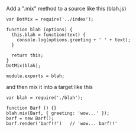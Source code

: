 Add a ".mix" method to a source like this (blah.js)
```
var DotMix = require('../index');

function blah (options) {
  this.blah = function(text) {
    console.log(options.greeting + ' ' + text);
  }
  
  return this;
}
DotMix(blah);

module.exports = blah;
```

and then mix it into a target like this
```
var blah = require('./blah');

function Barf () {}
blah.mix(Barf, { greeting: 'wow...' });
barf = new Barf();
barf.render('barf!!')   // 'wow... barf!!'

```